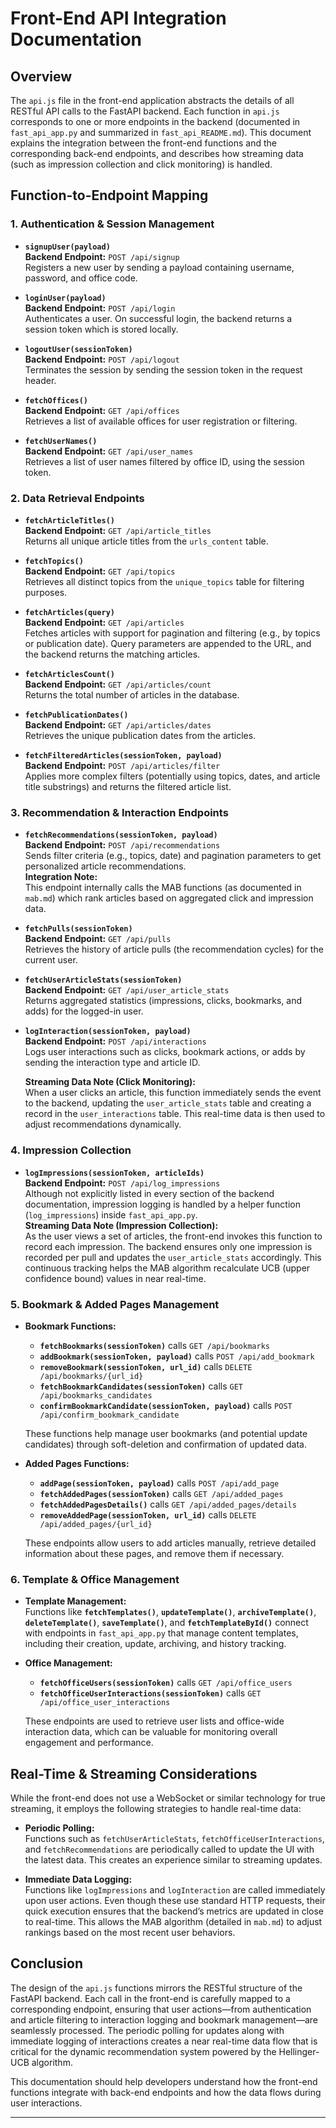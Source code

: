 # Front-End API Integration Documentation

## Overview

The `api.js` file in the front-end application abstracts the details of all RESTful API calls to the FastAPI backend. Each function in `api.js` corresponds to one or more endpoints in the backend (documented in `fast_api_app.py` and summarized in `fast_api_README.md`). This document explains the integration between the front-end functions and the corresponding back-end endpoints, and describes how streaming data (such as impression collection and click monitoring) is handled.

## Function-to-Endpoint Mapping

### 1. Authentication & Session Management

- **`signupUser(payload)`**  
  **Backend Endpoint:** `POST /api/signup`  
  Registers a new user by sending a payload containing username, password, and office code.

- **`loginUser(payload)`**  
  **Backend Endpoint:** `POST /api/login`  
  Authenticates a user. On successful login, the backend returns a session token which is stored locally.

- **`logoutUser(sessionToken)`**  
  **Backend Endpoint:** `POST /api/logout`  
  Terminates the session by sending the session token in the request header.

- **`fetchOffices()`**  
  **Backend Endpoint:** `GET /api/offices`  
  Retrieves a list of available offices for user registration or filtering.

- **`fetchUserNames()`**  
  **Backend Endpoint:** `GET /api/user_names`  
  Retrieves a list of user names filtered by office ID, using the session token.

### 2. Data Retrieval Endpoints

- **`fetchArticleTitles()`**  
  **Backend Endpoint:** `GET /api/article_titles`  
  Returns all unique article titles from the `urls_content` table.

- **`fetchTopics()`**  
  **Backend Endpoint:** `GET /api/topics`  
  Retrieves all distinct topics from the `unique_topics` table for filtering purposes.

- **`fetchArticles(query)`**  
  **Backend Endpoint:** `GET /api/articles`  
  Fetches articles with support for pagination and filtering (e.g., by topics or publication date). Query parameters are appended to the URL, and the backend returns the matching articles.

- **`fetchArticlesCount()`**  
  **Backend Endpoint:** `GET /api/articles/count`  
  Returns the total number of articles in the database.

- **`fetchPublicationDates()`**  
  **Backend Endpoint:** `GET /api/articles/dates`  
  Retrieves the unique publication dates from the articles.

- **`fetchFilteredArticles(sessionToken, payload)`**  
  **Backend Endpoint:** `POST /api/articles/filter`  
  Applies more complex filters (potentially using topics, dates, and article title substrings) and returns the filtered article list.

### 3. Recommendation & Interaction Endpoints

- **`fetchRecommendations(sessionToken, payload)`**  
  **Backend Endpoint:** `POST /api/recommendations`  
  Sends filter criteria (e.g., topics, date) and pagination parameters to get personalized article recommendations.  
  **Integration Note:**  
  This endpoint internally calls the MAB functions (as documented in `mab.md`) which rank articles based on aggregated click and impression data.

- **`fetchPulls(sessionToken)`**  
  **Backend Endpoint:** `GET /api/pulls`  
  Retrieves the history of article pulls (the recommendation cycles) for the current user.

- **`fetchUserArticleStats(sessionToken)`**  
  **Backend Endpoint:** `GET /api/user_article_stats`  
  Returns aggregated statistics (impressions, clicks, bookmarks, and adds) for the logged-in user.

- **`logInteraction(sessionToken, payload)`**  
  **Backend Endpoint:** `POST /api/interactions`  
  Logs user interactions such as clicks, bookmark actions, or adds by sending the interaction type and article ID.
  
  **Streaming Data Note (Click Monitoring):**  
  When a user clicks an article, this function immediately sends the event to the backend, updating the `user_article_stats` table and creating a record in the `user_interactions` table. This real-time data is then used to adjust recommendations dynamically.

### 4. Impression Collection

- **`logImpressions(sessionToken, articleIds)`**  
  **Backend Endpoint:** `POST /api/log_impressions`  
  Although not explicitly listed in every section of the backend documentation, impression logging is handled by a helper function (`log_impressions`) inside `fast_api_app.py`.  
  **Streaming Data Note (Impression Collection):**  
  As the user views a set of articles, the front-end invokes this function to record each impression. The backend ensures only one impression is recorded per pull and updates the `user_article_stats` accordingly. This continuous tracking helps the MAB algorithm recalculate UCB (upper confidence bound) values in near real-time.

### 5. Bookmark & Added Pages Management

- **Bookmark Functions:**  
  - **`fetchBookmarks(sessionToken)`** calls `GET /api/bookmarks`  
  - **`addBookmark(sessionToken, payload)`** calls `POST /api/add_bookmark`  
  - **`removeBookmark(sessionToken, url_id)`** calls `DELETE /api/bookmarks/{url_id}`  
  - **`fetchBookmarkCandidates(sessionToken)`** calls `GET /api/bookmarks_candidates`  
  - **`confirmBookmarkCandidate(sessionToken, payload)`** calls `POST /api/confirm_bookmark_candidate`  
  
  These functions help manage user bookmarks (and potential update candidates) through soft-deletion and confirmation of updated data.

- **Added Pages Functions:**  
  - **`addPage(sessionToken, payload)`** calls `POST /api/add_page`  
  - **`fetchAddedPages(sessionToken)`** calls `GET /api/added_pages`  
  - **`fetchAddedPagesDetails()`** calls `GET /api/added_pages/details`  
  - **`removeAddedPage(sessionToken, url_id)`** calls `DELETE /api/added_pages/{url_id}`  
  
  These endpoints allow users to add articles manually, retrieve detailed information about these pages, and remove them if necessary.

### 6. Template & Office Management

- **Template Management:**  
  Functions like **`fetchTemplates()`**, **`updateTemplate()`**, **`archiveTemplate()`**, **`deleteTemplate()`**, **`saveTemplate()`**, and **`fetchTemplateById()`** connect with endpoints in `fast_api_app.py` that manage content templates, including their creation, update, archiving, and history tracking.

- **Office Management:**  
  - **`fetchOfficeUsers(sessionToken)`** calls `GET /api/office_users`  
  - **`fetchOfficeUserInteractions(sessionToken)`** calls `GET /api/office_user_interactions`  
  
  These endpoints are used to retrieve user lists and office-wide interaction data, which can be valuable for monitoring overall engagement and performance.

## Real-Time & Streaming Considerations

While the front-end does not use a WebSocket or similar technology for true streaming, it employs the following strategies to handle real-time data:

- **Periodic Polling:**  
  Functions such as `fetchUserArticleStats`, `fetchOfficeUserInteractions`, and `fetchRecommendations` are periodically called to update the UI with the latest data. This creates an experience similar to streaming updates.

- **Immediate Data Logging:**  
  Functions like `logImpressions` and `logInteraction` are called immediately upon user actions. Even though these use standard HTTP requests, their quick execution ensures that the backend’s metrics are updated in close to real-time. This allows the MAB algorithm (detailed in `mab.md`) to adjust rankings based on the most recent user behaviors.

## Conclusion

The design of the `api.js` functions mirrors the RESTful structure of the FastAPI backend. Each call in the front-end is carefully mapped to a corresponding endpoint, ensuring that user actions—from authentication and article filtering to interaction logging and bookmark management—are seamlessly processed. The periodic polling for updates along with immediate logging of interactions creates a near real-time data flow that is critical for the dynamic recommendation system powered by the Hellinger-UCB algorithm.

This documentation should help developers understand how the front-end functions integrate with back-end endpoints and how the data flows during user interactions.

---